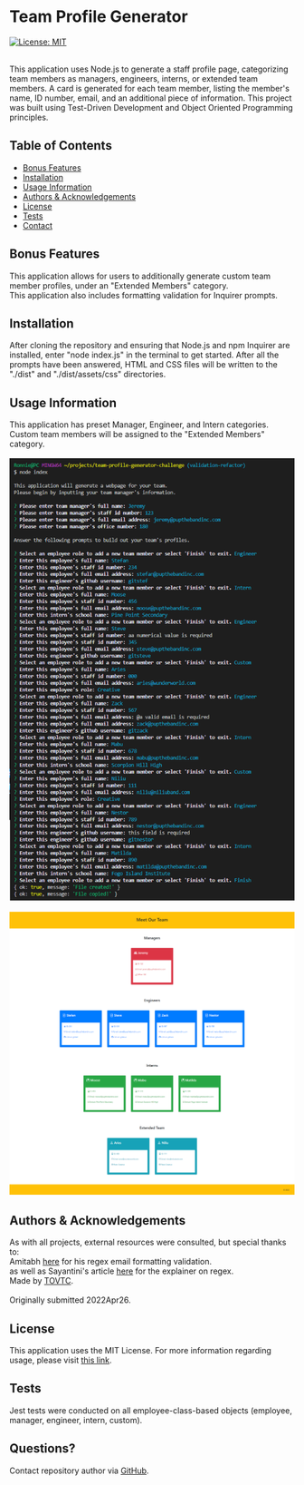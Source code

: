 
  # Team Profile Generator
  [![License: MIT](https://img.shields.io/badge/License-MIT-yellow.svg)](https://opensource.org/licenses/MIT)</br></br>
    
  This application uses Node.js to generate a staff profile page, categorizing team members as managers, engineers, interns, or extended team members. A card is generated for each team member, listing the member's name, ID number, email, and an additional piece of information. This project was built using Test-Driven Development and Object Oriented Programming principles.
  
  ## Table of Contents
  * [Bonus Features](#features)
  * [Installation](#installation)
  * [Usage Information](#usage)
  * [Authors & Acknowledgements](#credits)
  * [License](#license)
  * [Tests](#tests)
  * [Contact](#questions)
  
  ## Bonus Features<a name="features"></a>
  This application allows for users to additionally generate custom team member profiles, under an "Extended Members" category.</br>
  This application also includes formatting validation for Inquirer prompts.
    
  ## Installation <a name="installation"></a>
  After cloning the repository and ensuring that Node.js and npm Inquirer are installed, enter "node index.js" in the terminal to get started. After all the prompts have been answered, HTML and CSS files will be written to the "./dist" and "./dist/assets/css" directories.
  
  ## Usage Information<a name="usage"></a>
  This application has preset Manager, Engineer, and Intern categories. Custom team members will be assigned to the "Extended Members" category.</br>
  </br>![Team Profile Generator](./team-generator-cli.png "Team Profile Generator")</br>
  </br>![Team Profile Generator](./team-generator-page.png "Team Profile Generator")</br>
    
  ## Authors & Acknowledgements<a name="credits"></a>
  As with all projects, external resources were consulted, but special thanks to:</br>
  Amitabh [here](https://gist.github.com/Amitabh-K/ae073eea3d5207efaddffde19b1618e8) for his regex email formatting validation.</br>
  as well as Sayantini's article [here](https://www.edureka.co/blog/javascript-regex/) for the explainer on regex.</br>
  Made by [TOVTC](https://github.com/TOVTC).</br></br>
  Originally submitted 2022Apr26.
  
  ## License<a name="license"></a>
  This application uses the MIT License. For more information regarding usage, please visit [this link](https://opensource.org/licenses/MIT).
  
  ## Tests<a name="tests"></a>
  Jest tests were conducted on all employee-class-based objects (employee, manager, engineer, intern, custom).
    
  ## Questions?<a name="questions"></a>
  Contact repository author via [GitHub](https://github.com/TOVTC).</br>
  